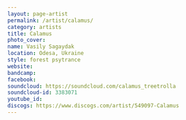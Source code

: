 ```yaml
---
layout: page-artist
permalink: /artist/calamus/
category: artists
title: Calamus
photo_cover: 
name: Vasily Sagaydak
location: Odesa, Ukraine
style: forest psytrance
website: 
bandcamp: 
facebook: 
soundcloud: https://soundcloud.com/calamus_treetrolla
soundcloud-id: 3383071
youtube_id: 
discogs: https://www.discogs.com/artist/549097-Calamus
---
```

